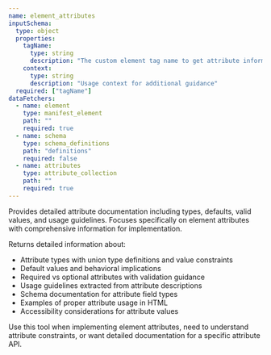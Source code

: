 ```yaml
---
name: element_attributes
inputSchema:
  type: object
  properties:
    tagName:
      type: string
      description: "The custom element tag name to get attribute information for"
    context:
      type: string
      description: "Usage context for additional guidance"
  required: ["tagName"]
dataFetchers:
  - name: element
    type: manifest_element
    path: ""
    required: true
  - name: schema
    type: schema_definitions
    path: "definitions"
    required: false
  - name: attributes
    type: attribute_collection
    path: ""
    required: true
---
```


Provides detailed attribute documentation including types, defaults, valid values, and usage guidelines. Focuses specifically on element attributes with comprehensive information for implementation.

Returns detailed information about:
- Attribute types with union type definitions and value constraints
- Default values and behavioral implications
- Required vs optional attributes with validation guidance
- Usage guidelines extracted from attribute descriptions
- Schema documentation for attribute field types
- Examples of proper attribute usage in HTML
- Accessibility considerations for attribute values

Use this tool when implementing element attributes, need to understand attribute constraints, or want detailed documentation for a specific attribute API.